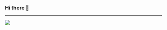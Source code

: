 ### Hi there 👋

<hr>

<img src="https://wakatime.com/share/@Pushpender98/62d6eda2-8784-40af-b42a-b8d41f862248.svg">
